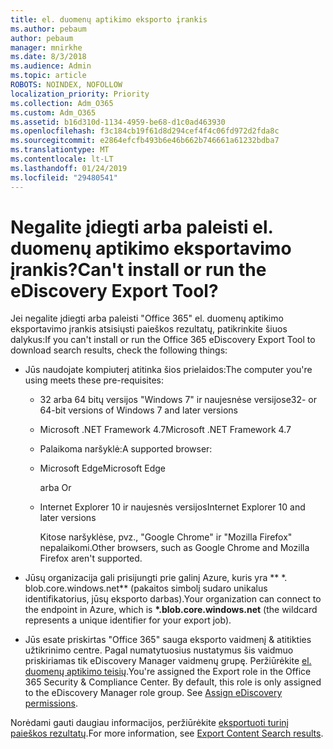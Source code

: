 ```yaml
---
title: el. duomenų aptikimo eksporto įrankis
ms.author: pebaum
author: pebaum
manager: mnirkhe
ms.date: 8/3/2018
ms.audience: Admin
ms.topic: article
ROBOTS: NOINDEX, NOFOLLOW
localization_priority: Priority
ms.collection: Adm_O365
ms.custom: Adm_O365
ms.assetid: b16d310d-1134-4959-be68-d1c0ad463930
ms.openlocfilehash: f3c184cb19f61d8d294cef4f4c06fd972d2fda8c
ms.sourcegitcommit: e2864efcfb493b6e46b662b746661a61232bdba7
ms.translationtype: MT
ms.contentlocale: lt-LT
ms.lasthandoff: 01/24/2019
ms.locfileid: "29480541"
---
```

# <a name="cant-install-or-run-the-ediscovery-export-tool"></a><span data-ttu-id="6b709-102">Negalite įdiegti arba paleisti el. duomenų aptikimo eksportavimo įrankis?</span><span class="sxs-lookup"><span data-stu-id="6b709-102">Can't install or run the eDiscovery Export Tool?</span></span>

<span data-ttu-id="6b709-103">Jei negalite įdiegti arba paleisti "Office 365" el. duomenų aptikimo eksportavimo įrankis atsisiųsti paieškos rezultatų, patikrinkite šiuos dalykus:</span><span class="sxs-lookup"><span data-stu-id="6b709-103">If you can't install or run the Office 365 eDiscovery Export Tool to download search results, check the following things:</span></span>
  
- <span data-ttu-id="6b709-104">Jūs naudojate kompiuterį atitinka šios prielaidos:</span><span class="sxs-lookup"><span data-stu-id="6b709-104">The computer you're using meets these pre-requisites:</span></span>
    
  - <span data-ttu-id="6b709-105">32 arba 64 bitų versijos "Windows 7" ir naujesnėse versijose</span><span class="sxs-lookup"><span data-stu-id="6b709-105">32- or 64-bit versions of Windows 7 and later versions</span></span>
    
  - <span data-ttu-id="6b709-106">Microsoft .NET Framework 4.7</span><span class="sxs-lookup"><span data-stu-id="6b709-106">Microsoft .NET Framework 4.7</span></span>
    
  - <span data-ttu-id="6b709-107">Palaikoma naršyklė:</span><span class="sxs-lookup"><span data-stu-id="6b709-107">A supported browser:</span></span>
    
  - <span data-ttu-id="6b709-108">Microsoft Edge</span><span class="sxs-lookup"><span data-stu-id="6b709-108">Microsoft Edge</span></span>
    
    <span data-ttu-id="6b709-109"> arba </span><span class="sxs-lookup"><span data-stu-id="6b709-109">Or</span></span>
    
  - <span data-ttu-id="6b709-110">Internet Explorer 10 ir naujesnės versijos</span><span class="sxs-lookup"><span data-stu-id="6b709-110">Internet Explorer 10 and later versions</span></span>
    
    <span data-ttu-id="6b709-111">Kitose naršyklėse, pvz., "Google Chrome" ir "Mozilla Firefox" nepalaikomi.</span><span class="sxs-lookup"><span data-stu-id="6b709-111">Other browsers, such as Google Chrome and Mozilla Firefox aren't supported.</span></span>
    
- <span data-ttu-id="6b709-112">Jūsų organizacija gali prisijungti prie galinį Azure, kuris yra \*\* \*. blob.core.windows.net\*\* (pakaitos simbolį sudaro unikalus identifikatorius, jūsų eksporto darbas).</span><span class="sxs-lookup"><span data-stu-id="6b709-112">Your organization can connect to the endpoint in Azure, which is **\*.blob.core.windows.net** (the wildcard represents a unique identifier for your export job).</span></span> 
    
- <span data-ttu-id="6b709-p101">Jūs esate priskirtas "Office 365" sauga eksporto vaidmenį &amp; atitikties užtikrinimo centre. Pagal numatytuosius nustatymus šis vaidmuo priskiriamas tik eDiscovery Manager vaidmenų grupę. Peržiūrėkite [el. duomenų aptikimo teisių](https://support.office.com/article/assign-ediscovery-permissions-in-the-office-365-security-compliance-center-5b9a067b-9d2e-4aa5-bb33-99d8c0d0b5d7#moreinfo).</span><span class="sxs-lookup"><span data-stu-id="6b709-p101">You're assigned the Export role in the Office 365 Security &amp; Compliance Center. By default, this role is only assigned to the eDiscovery Manager role group. See [Assign eDiscovery permissions](https://support.office.com/article/assign-ediscovery-permissions-in-the-office-365-security-compliance-center-5b9a067b-9d2e-4aa5-bb33-99d8c0d0b5d7#moreinfo).</span></span>
    
<span data-ttu-id="6b709-116">Norėdami gauti daugiau informacijos, peržiūrėkite [eksportuoti turinį paieškos rezultatų](https://support.office.com/article/Export-Content-Search-results-from-the-Office-365-Security-Compliance-Center-ed48d448-3714-4c42-85f5-10f75f6a4278).</span><span class="sxs-lookup"><span data-stu-id="6b709-116">For more information, see [Export Content Search results](https://support.office.com/article/Export-Content-Search-results-from-the-Office-365-Security-Compliance-Center-ed48d448-3714-4c42-85f5-10f75f6a4278).</span></span>
  


